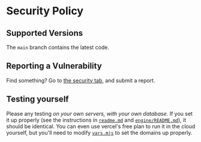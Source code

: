 # Security Policy

## Supported Versions

The `main` branch contains the latest code.

## Reporting a Vulnerability

Find something? Go to [the security tab](https://github.com/jkrei0/gameify/security), and submit a report.

## Testing yourself

Please any testing *on your own servers, with your own database.*
If you set it up properly (see the instructions in [`readme.md`](readme.md) and [`engine/README.md`](engine/README.md)), it should be identical.
You can even use vercel's free plan to run it in the cloud yourself, but you'll need to modify [`vars.mjs`](vars.mjs) to set the domains up properly.
